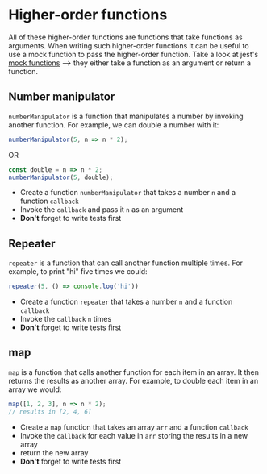 # Higher-order functions

All of these higher-order functions are functions
that take functions as arguments. When writing
such higher-order functions it can be useful
to use a mock function to pass the higher-order
function. Take a look at jest's
[mock functions](https://jestjs.io/docs/en/mock-functions)
--> they either take a function as an argument or return a function.

## Number manipulator

`numberManipulator` is a function that manipulates
a number by invoking another function. For example,
we can double a number with it:

```js
numberManipulator(5, n => n * 2);
```

OR

```js
const double = n => n * 2;
numberManipulator(5, double);
```

* Create a function `numberManipulator` that takes
  a number `n` and a function `callback`
* Invoke the `callback` and pass it `n` as an argument
* **Don't** forget to write tests first

## Repeater

`repeater` is a function that can call another function
multiple times. For example, to print "hi" five times
we could:

```js
repeater(5, () => console.log('hi'))
```

* Create a function `repeater` that takes a
  number `n` and a function `callback`
* Invoke the `callback` `n` times
* **Don't** forget to write tests first

## map

`map` is a function that calls another function for
each item in an array. It then returns the results
as another array. For example, to double each item
in an array we would:

```js
map([1, 2, 3], n => n * 2);
// results in [2, 4, 6]
```

* Create a `map` function that takes an array
  `arr` and a function `callback`
* Invoke the `callback` for each value in `arr`
  storing the results in a new array
* return the new array
* **Don't** forget to write tests first
